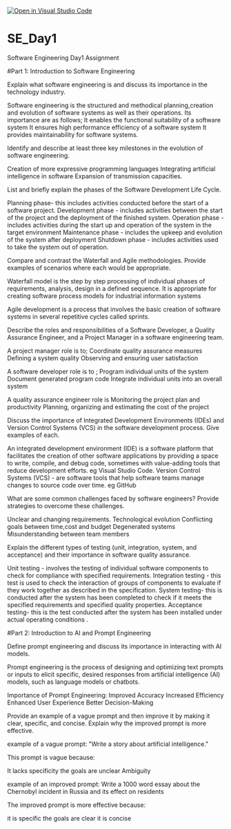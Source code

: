 [![Open in Visual Studio Code](https://classroom.github.com/assets/open-in-vscode-2e0aaae1b6195c2367325f4f02e2d04e9abb55f0b24a779b69b11b9e10269abc.svg)](https://classroom.github.com/online_ide?assignment_repo_id=18781251&assignment_repo_type=AssignmentRepo)
# SE_Day1
Software Engineering Day1 Assignment

#Part 1: Introduction to Software Engineering

Explain what software engineering is and discuss its importance in the technology industry.

Software engineering is the structured and methodical planning,creation and evolution of software systems as well as their operations.
Its importance are as follows;
It enables the functional suitability of a software system
It ensures high performance efficiency of a software system
It provides maintainability for software systems.



Identify and describe at least three key milestones in the evolution of software engineering.

Creation of more expressive programming languages
Integrating artificial intelligence in software
Expansion of transmission capacities.




List and briefly explain the phases of the Software Development Life Cycle.

Planning phase- this includes activities conducted before the start of a software project.
Development phase - includes activities between the start of the project and the deployment of the finished system.
Operation phase - includes activities during the start up and operation of the system in the target environment
Maintenance phase - includes the upkeep and evolution of the system after deployment
Shutdown phase - includes activities used to take the system out of operation.



Compare and contrast the Waterfall and Agile methodologies. Provide examples of scenarios where each would be appropriate.

Waterfall model is the step by step processing of individual phases of requirements, analysis, design in a defined sequence.
It is appropriate for creating software process models for industrial information systems

Agile development is a process that involves the basic creation of software systems in several repetitive cycles called sprints.



Describe the roles and responsibilities of a Software Developer, a Quality Assurance Engineer, and a Project Manager in a software engineering team.

A project manager role is to;
Coordinate quality assurance measures
Defining  a system quality
Observing and ensuring user satisfaction

A software developer role is to ; 
Program individual units of the system
Document generated program code
Integrate individual units into an overall system

A quality assurance engineer role is
Monitoring the project plan and productivity
Planning, organizing and estimating the cost of the project



Discuss the importance of Integrated Development Environments (IDEs) and Version Control Systems (VCS) in the software development process. Give examples of each.

An integrated development environment (IDE) is a software platform that facilitates the creation of other software applications by providing a space to write, compile, and debug code, sometimes with value-adding tools that reduce development efforts. eg Visual Studio Code.
Version Control Systems (VCS) - are software tools that help software teams manage changes to source code over time. eg GitHub



What are some common challenges faced by software engineers? Provide strategies to overcome these challenges.

Unclear and changing requirements.
Technological evolution
Conflicting goals between time,cost and budget
Degenerated systems
Misunderstanding between team members 



Explain the different types of testing (unit, integration, system, and acceptance) and their importance in software quality assurance.

Unit testing - involves the testing of individual software components to check for compliance with specified requirements.
Integration testing - this test is used to check the interaction of groups of components to evaluate if they work together as described in the specification.
System testing- this is conducted after the system has been completed to check if it meets the specified requirements and specified quality properties.
Acceptance testing- this is the test conducted after the system has been installed under actual operating conditions .




#Part 2: Introduction to AI and Prompt Engineering


Define prompt engineering and discuss its importance in interacting with AI models.

Prompt engineering is the process of designing and optimizing text prompts or inputs to elicit specific, desired responses from artificial intelligence (AI) models, such as language models or chatbots.

Importance of Prompt Engineering:
Improved Accuracy
Increased Efficiency
Enhanced User Experience
Better Decision-Making




Provide an example of a vague prompt and then improve it by making it clear, specific, and concise. Explain why the improved prompt is more effective.

example of a vague prompt:
"Write a story about artificial intelligence."

This prompt is vague because:

  It lacks specificity
  the goals are unclear 
  Ambiguity

example of an improved prompt:
Write a 1000 word essay about the Chernobyl incident in Russia and its effect on residents 

The improved prompt is more effective because:

it is specific
the goals are clear 
it is concise



